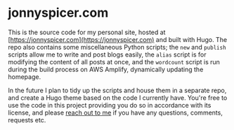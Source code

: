 # jonnyspicer.com

This is the source code for my personal site, hosted at [https://jonnyspicer.com](https://jonnyspicer.com) and built with Hugo. The repo also contains some miscellaneous Python scripts; the ```new``` and ```publish``` scripts allow me
to write and post blogs easily, the ```alias``` script is for modifying the
content of all posts at once, and the ```wordcount``` script is run during the
build process on AWS Amplify, dynamically updating the homepage.

In the future I plan to tidy up the scripts and house them in a separate repo, and create a
Hugo theme based on the code I currently have. You're free to use the code in this project
providing you do so in accordance with its license, and please [reach out to me](https://jonnyspicer.com/contact/) if you have any
questions, comments, requests etc.
